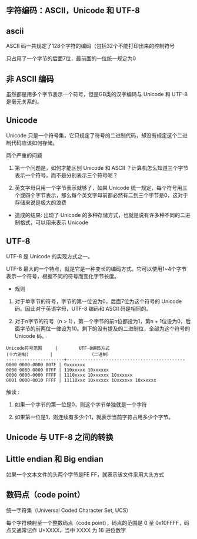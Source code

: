 ## 字符编码：ASCII，Unicode 和 UTF-8

## ascii

ASCII 码一共规定了128个字符的编码（包括32个不能打印出来的控制符号

只占用了一个字节的后面7位，最前面的一位统一规定为0

## 非 ASCII 编码

虽然都是用多个字节表示一个符号，但是GB类的汉字编码与 Unicode 和 UTF-8 是毫无关系的。

## Unicode

Unicode 只是一个符号集，它只规定了符号的二进制代码，却没有规定这个二进制代码应该如何存储。

两个严重的问题

1. 第一个问题是，如何才能区别 Unicode 和 ASCII ？计算机怎么知道三个字节表示一个符号，而不是分别表示三个符号呢？

2. 英文字母只用一个字节表示就够了，如果 Unicode 统一规定，每个符号用三个或四个字节表示，那么每个英文字母前都必然有二到三个字节是0，这对于存储来说是极大的浪费 

- 造成的结果: 出现了 Unicode 的多种存储方式，也就是说有许多种不同的二进制格式，可以用来表示 Unicode

## UTF-8

UTF-8 是 Unicode 的实现方式之一。

UTF-8 最大的一个特点，就是它是一种变长的编码方式。它可以使用1~4个字节表示一个符号，根据不同的符号而变化字节长度。

- 规则

1. 对于单字节的符号，字节的第一位设为0，后面7位为这个符号的 Unicode 码。因此对于英语字母，UTF-8 编码和 ASCII 码是相同的。

2. 对于n字节的符号（n > 1），第一个字节的前n位都设为1，第n + 1位设为0，后面字节的前两位一律设为10。剩下的没有提及的二进制位，全部为这个符号的 Unicode 码。

```
Unicode符号范围     |        UTF-8编码方式
(十六进制)        |              （二进制）
----------------------+---------------------------------------------
0000 0000-0000 007F | 0xxxxxxx
0000 0080-0000 07FF | 110xxxxx 10xxxxxx
0000 0800-0000 FFFF | 1110xxxx 10xxxxxx 10xxxxxx
0001 0000-0010 FFFF | 11110xxx 10xxxxxx 10xxxxxx 10xxxxxx
```

解读 :

1. 如果一个字节的第一位是0，则这个字节单独就是一个字符

2. 如果第一位是1，则连续有多少个1，就表示当前字符占用多少个字节。

## Unicode 与 UTF-8 之间的转换

## Little endian 和 Big endian

如果一个文本文件的头两个字节是FE FF，就表示该文件采用大头方式

## 数码点（code point）

统一字符集（Universal Coded Character Set, UCS）

每个字符映射至一个整数码点（code point），码点的范围是 0 至 0x10FFFF，码点又通常记作 U+XXXX，当中 XXXX 为 16 进位数字
